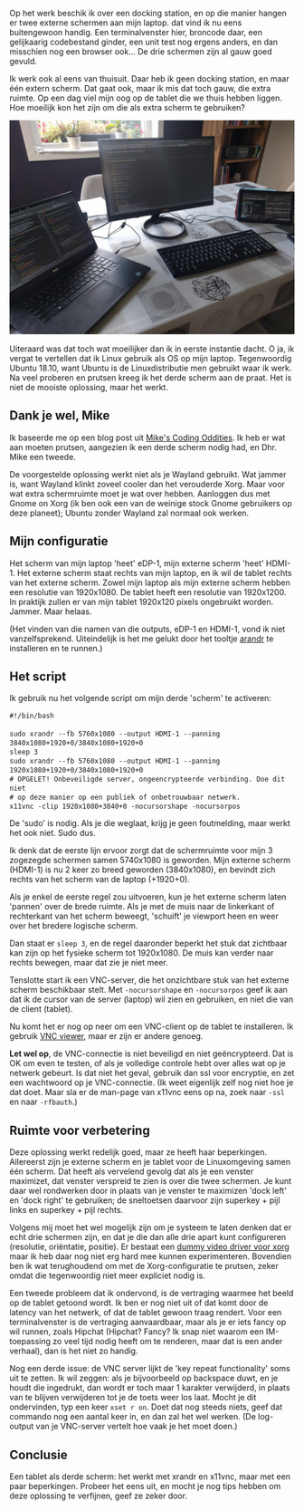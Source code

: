 <!--
.. title: Een tablet als derde scherm voor je Ubuntu-systeem
.. slug: een-tablet-als-derde-scherm-voor-je-ubuntu-systeem
.. date: 2018-09-01 22:22:14 UTC+02:00
.. tags: ubuntu, linux, tips
.. category:
.. link:
.. description: Gebruik een tablet als extra scherm.
.. type: text
-->

Op het werk beschik ik over een docking station, en op die manier hangen er twee
externe schermen aan mijn laptop. dat vind ik nu eens buitengewoon handig.
Een terminalvenster hier, broncode daar, een gelijkaarig
codebestand ginder, een unit test nog ergens anders, en dan misschien nog
een browser ook... De drie schermen zijn al gauw goed gevuld.

Ik werk ook al eens van thuisuit. Daar heb ik geen docking station, en
maar één extern scherm. Dat gaat ook, maar ik mis dat toch gauw, die extra
ruimte.
Op een dag viel mijn oog op de tablet die we
thuis hebben liggen. Hoe moeilijk kon het zijn om die als extra scherm
te gebruiken?

![een tablet als derde scherm](/galleries/3rd_Screen/3rdscreen.jpg)

<!-- TEASER_END -->

Uiteraard was dat toch wat moeilijker dan ik in eerste instantie dacht. O ja,
ik vergat te vertellen
dat ik Linux gebruik als OS op mijn laptop. Tegenwoordig Ubuntu 18.10, want
Ubuntu is de Linuxdistributie men gebruikt waar ik werk. Na veel proberen en
prutsen kreeg ik het derde scherm aan de praat. Het is niet de mooiste
oplossing, maar het werkt.

## Dank je wel, Mike

Ik baseerde me op een blog post uit
[Mike's Coding Oddities](https://mikescodeoddities.blogspot.com/2015/04/android-tablet-as-second-ubuntu-screen.html).
Ik heb er wat aan moeten prutsen, aangezien ik een derde scherm nodig had,
en Dhr. Mike een tweede.

De voorgestelde oplossing werkt niet als je Wayland gebruikt. Wat jammer is,
want Wayland klinkt zoveel cooler dan het verouderde Xorg. Maar voor wat
extra schermruimte moet je wat over hebben. Aanloggen dus met Gnome on Xorg
(ik ben ook een van de weinige stock Gnome gebruikers op deze planeet);
Ubuntu zonder Wayland zal normaal ook werken.

## Mijn configuratie

Het scherm van mijn laptop 'heet' eDP-1, mijn externe scherm 'heet'
HDMI-1. Het externe scherm staat rechts van mijn laptop, en ik wil de tablet
rechts van het externe scherm. Zowel mijn laptop als mijn externe scherm
hebben een resolutie van 1920x1080. De tablet heeft een resolutie van
1920x1200. In praktijk zullen er van mijn tablet 1920x120 pixels ongebruikt
worden. Jammer. Maar helaas.

(Het vinden van die namen van die outputs, eDP-1 en HDMI-1, vond ik niet
vanzelfsprekend. Uiteindelijk is het me gelukt door het tooltje
[arandr](https://christian.amsuess.com/tools/arandr/) te installeren
en te runnen.)

## Het script

Ik gebruik nu het volgende script om mijn derde 'scherm' te activeren:

```
#!/bin/bash

sudo xrandr --fb 5760x1080 --output HDMI-1 --panning 3840x1080+1920+0/3840x1080+1920+0
sleep 3
sudo xrandr --fb 5760x1080 --output HDMI-1 --panning 1920x1080+1920+0/3840x1080+1920+0
# OPGELET! Onbeveiligde server, ongeencrypteerde verbinding. Doe dit niet
# op deze manier op een publiek of onbetrouwbaar netwerk.
x11vnc -clip 1920x1080+3840+0 -nocursorshape -nocursorpos
```

De 'sudo' is nodig. Als je die weglaat, krijg je geen foutmelding, maar werkt
het ook  niet. Sudo dus.

Ik denk dat de eerste lijn ervoor zorgt dat de schermruimte voor mijn 3
zogezegde schermen samen 5740x1080 is geworden. Mijn externe scherm (HDMI-1)
is nu 2 keer zo breed geworden (3840x1080), en bevindt zich rechts van het
scherm van de laptop (+1920+0).

Als je enkel de eerste regel zou uitvoeren,
kun je het externe scherm laten 'pannen' over de brede ruimte. Als je met
de muis naar de linkerkant of rechterkant van het scherm beweegt, 'schuift' je
viewport heen en weer over het bredere logische scherm.

Dan staat er `sleep 3`, en de regel daaronder beperkt het stuk dat zichtbaar kan
zijn op het fysieke scherm tot 1920x1080. De muis kan verder naar rechts
bewegen, maar dat zie je niet meer.

Tenslotte start ik een VNC-server, die het onzichtbare stuk van het externe
scherm beschikbaar stelt.  Met `-nocursorshape` en `-nocursorpos` geef ik
aan dat ik de cursor van de server (laptop) wil zien en gebruiken, en niet
die van de client (tablet).

Nu komt het er nog op neer om een VNC-client op de tablet te installeren.
Ik gebruik
[VNC viewer](https://play.google.com/store/apps/details?id=com.realvnc.viewer.android),
maar er zijn er andere genoeg.

**Let wel op**, de VNC-connectie is niet beveiligd
en niet geëncrypteerd. Dat is OK om even te testen, of als je volledige
controle hebt over alles wat op je netwerk gebeurt. Is dat niet het geval,
gebruik dan ssl voor encryptie, en zet een wachtwoord op je VNC-connectie.
(Ik weet eigenlijk zelf nog niet hoe je dat doet. Maar
sla er de man-page van x11vnc eens op na, zoek naar `-ssl` en naar
`-rfbauth`.)

## Ruimte voor verbetering

Deze oplossing werkt redelijk goed, maar ze heeft haar beperkingen. Allereerst
zijn je externe scherm en je tablet voor de Linuxomgeving samen één scherm.
Dat heeft als vervelend gevolg dat als je een venster maximizet, dat venster
verspreid te zien is over die twee schermen. Je kunt daar wel rondwerken
door in plaats van je venster te maximizen 'dock left' en 'dock right' te
gebruiken; de sneltoetsen daarvoor zijn superkey + pijl links en
superkey + pijl rechts.

Volgens mij moet het wel mogelijk zijn om je systeem te laten denken dat
er echt drie schermen zijn, en dat je die dan alle drie apart kunt configureren
(resolutie, oriëntatie, positie). Er bestaat een
[dummy video driver voor xorg](https://packages.ubuntu.com/bionic/xserver-xorg-video-dummy)
maar ik heb daar nog niet erg hard mee kunnen experimenteren. Bovendien ben ik
wat terughoudend om met de Xorg-configuratie te prutsen, zeker omdat die
tegenwoordig niet meer expliciet nodig is.

Een tweede probleem dat ik ondervond,
is de vertraging waarmee het beeld op de tablet getoond
wordt. Ik ben er nog niet uit of dat komt door de latency van het
netwerk, of dat de tablet gewoon traag rendert. Voor een terminalvenster is
de vertraging aanvaardbaar, maar als je er iets fancy
op wil runnen, zoals Hipchat (Hipchat? Fancy? Ik snap niet waarom een
IM-toepassing zo veel tijd nodig heeft om te renderen, maar dat is een
ander verhaal), dan is het niet zo handig.

Nog een derde issue: de VNC server lijkt de 'key repeat functionality'
soms uit te zetten. Ik wil zeggen: als je bijvoorbeeld op backspace duwt,
en je houdt die ingedrukt, dan wordt er toch maar 1 karakter verwijderd,
in plaats van te blijven verwijderen tot je de toets weer los laat.
Mocht je dit ondervinden, typ een keer `xset r on`. Doet dat nog steeds niets,
geef dat commando nog een aantal keer in, en dan zal het wel werken.
(De log-output van je VNC-server vertelt hoe vaak je het moet doen.)

## Conclusie

Een tablet als derde scherm: het werkt met xrandr en x11vnc, maar met een paar
beperkingen. Probeer
het eens uit, en mocht je nog tips hebben om deze oplossing te verfijnen,
geef ze zeker door.
